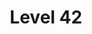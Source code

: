 ---
title: "Level 42"
summary: "At the beginning of their career, Level 42 was squarely a jazz-funk fusion band, contemporaries of fellow Brit funk groups like Atmosfear, Light of the World, Incognito, and Beggar & Co. By the end of the ’80s, however, the band — whose music was instantly recognizable from Mark King’s thumb-slap bass technique and associate member Wally Badarou’s synthesizer flourishes — had crossed over to the point where they were often classified as sophisti-pop and dance-rock, equally likely to be placed in the context of Sade and the Style Council as any group that made polished, upbeat, danceable pop/rock."
image: "level-42.jpg"
apple_music_artist_url: "https://music.apple.com/gb/artist/level-42/81006"
wikipedia_url: "none"
---